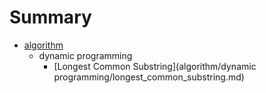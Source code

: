 # Summary

* [algorithm](algorithm)
   * dynamic programming
       * [Longest Common Substring](algorithm/dynamic programming/longest_common_substring.md)

